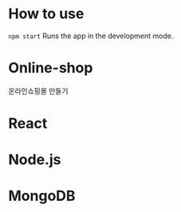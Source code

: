 # How to use

`npm start`
Runs the app in the development mode.

# Online-shop

온라인쇼핑몰 만들기 

# React

# Node.js

# MongoDB 
